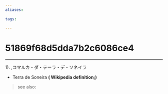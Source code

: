 ```yaml
---
aliases:
    
tags:
    
---
```


# 51869f68d5dda7b2c6086ce4
---
1).
,コマルカ・ダ・テーラ・デ・ソネイラ

- Terra de Soneira
**( Wikipedia definition;)**
> see also: 
            